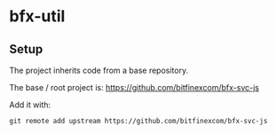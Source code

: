 # bfx-util

## Setup

The project inherits code from a base repository.

The base / root project is: https://github.com/bitfinexcom/bfx-svc-js

Add it with:

```
git remote add upstream https://github.com/bitfinexcom/bfx-svc-js
```
